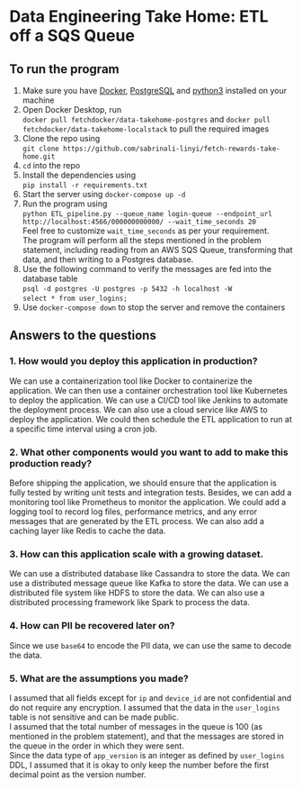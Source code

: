 # Data Engineering Take Home: ETL off a SQS Queue
## To run the program

1. Make sure you have [Docker](https://docs.docker.com/get-docker/), [PostgreSQL](https://www.postgresql.org/download/) and [python3](https://www.python.org/downloads/) installed on your machine
2. Open Docker Desktop, run \
`docker pull fetchdocker/data-takehome-postgres` and `docker pull fetchdocker/data-takehome-localstack` to pull the required images
3. Clone the repo using \
`git clone https://github.com/sabrinali-linyi/fetch-rewards-take-home.git`
4. `cd` into the repo
5. Install the dependencies using \
`pip install -r requirements.txt`
6. Start the server using `docker-compose up -d`
7. Run the program using \
`python ETL_pipeline.py --queue_name login-queue --endpoint_url http://localhost:4566/000000000000/ --wait_time_seconds 20` \
Feel free to customize `wait_time_seconds` as per your requirement.\
The program will perform all the steps mentioned in the problem statement, including reading from an AWS SQS Queue, transforming that data, and then writing to a Postgres database.
8. Use the following command to verify the messages are fed into the database table \
`psql -d postgres -U postgres -p 5432 -h localhost -W`\
`select * from user_logins;`
9. Use `docker-compose down` to stop the server and remove the containers

## Answers to the questions

### 1. How would you deploy this application in production?
We can use a containerization tool like Docker to containerize the application. We can then use a container orchestration tool like Kubernetes to deploy the application. We can use a CI/CD tool like Jenkins to automate the deployment process. We can also use a cloud service like AWS to deploy the application. We could then schedule the ETL application to run at a specific time interval using a cron job.
### 2. What other components would you want to add to make this production ready?
Before shipping the application, we should ensure that the application is fully tested by writing unit tests and integration tests. Besides, we can add a monitoring tool like Prometheus to monitor the application. We could add a logging tool to record log files, performance metrics, and any error messages that are generated by the ETL process. We can also add a caching layer like Redis to cache the data.
### 3. How can this application scale with a growing dataset.
We can use a distributed database like Cassandra to store the data. We can use a distributed message queue like Kafka to store the data. We can use a distributed file system like HDFS to store the data. We can also use a distributed processing framework like Spark to process the data.
### 4. How can PII be recovered later on?
Since we use `base64` to encode the PII data, we can use the same to decode the data.
### 5. What are the assumptions you made?
I assumed that all fields except for `ip` and `device_id` are not confidential and do not require any encryption. I assumed that the data in the `user_logins` table is not sensitive and can be made public.\
I assumed that the total number of messages in the queue is 100 (as mentioned in the problem statement), and that the messages are stored in the queue in the order in which they were sent.\
Since the data type of `app_version` is an integer as defined by `user_logins` DDL, I assumed that it is okay to only keep the number before the first decimal point as the version number.

